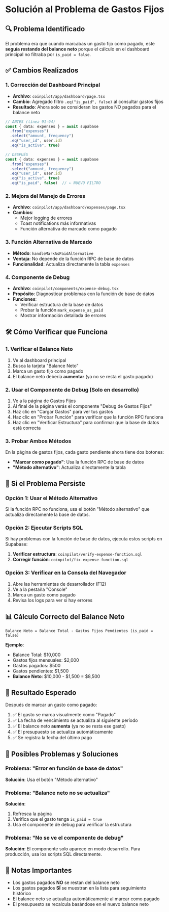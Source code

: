 # Solución al Problema de Gastos Fijos

## 🔍 Problema Identificado

El problema era que cuando marcabas un gasto fijo como pagado, este **seguía restando del balance neto** porque el cálculo en el dashboard principal no filtraba por `is_paid = false`.

## ✅ Cambios Realizados

### 1. **Corrección del Dashboard Principal**
- **Archivo**: `coinpilot/app/dashboard/page.tsx`
- **Cambio**: Agregado filtro `.eq("is_paid", false)` al consultar gastos fijos
- **Resultado**: Ahora solo se consideran los gastos NO pagados para el balance neto

```typescript
// ANTES (línea 91-94)
const { data: expenses } = await supabase
  .from("expenses")
  .select("amount, frequency")
  .eq("user_id", user.id)
  .eq("is_active", true)

// DESPUÉS
const { data: expenses } = await supabase
  .from("expenses")
  .select("amount, frequency")
  .eq("user_id", user.id)
  .eq("is_active", true)
  .eq("is_paid", false)  // ← NUEVO FILTRO
```

### 2. **Mejora del Manejo de Errores**
- **Archivo**: `coinpilot/app/dashboard/expenses/page.tsx`
- **Cambios**:
  - Mejor logging de errores
  - Toast notifications más informativas
  - Función alternativa de marcado como pagado

### 3. **Función Alternativa de Marcado**
- **Método**: `handleMarkAsPaidAlternative`
- **Ventaja**: No depende de la función RPC de base de datos
- **Funcionalidad**: Actualiza directamente la tabla `expenses`

### 4. **Componente de Debug**
- **Archivo**: `coinpilot/components/expense-debug.tsx`
- **Propósito**: Diagnosticar problemas con la función de base de datos
- **Funciones**:
  - Verificar estructura de la base de datos
  - Probar la función `mark_expense_as_paid`
  - Mostrar información detallada de errores

## 🛠️ Cómo Verificar que Funciona

### 1. **Verificar el Balance Neto**
1. Ve al dashboard principal
2. Busca la tarjeta "Balance Neto"
3. Marca un gasto fijo como pagado
4. El balance neto debería **aumentar** (ya no se resta el gasto pagado)

### 2. **Usar el Componente de Debug** (Solo en desarrollo)
1. Ve a la página de Gastos Fijos
2. Al final de la página verás el componente "Debug de Gastos Fijos"
3. Haz clic en "Cargar Gastos" para ver tus gastos
4. Haz clic en "Probar Función" para verificar que la función RPC funciona
5. Haz clic en "Verificar Estructura" para confirmar que la base de datos está correcta

### 3. **Probar Ambos Métodos**
En la página de gastos fijos, cada gasto pendiente ahora tiene dos botones:
- **"Marcar como pagado"**: Usa la función RPC de base de datos
- **"Método alternativo"**: Actualiza directamente la tabla

## 🔧 Si el Problema Persiste

### Opción 1: Usar el Método Alternativo
Si la función RPC no funciona, usa el botón "Método alternativo" que actualiza directamente la base de datos.

### Opción 2: Ejecutar Scripts SQL
Si hay problemas con la función de base de datos, ejecuta estos scripts en Supabase:

1. **Verificar estructura**: `coinpilot/verify-expense-function.sql`
2. **Corregir función**: `coinpilot/fix-expense-function.sql`

### Opción 3: Verificar en la Consola del Navegador
1. Abre las herramientas de desarrollador (F12)
2. Ve a la pestaña "Console"
3. Marca un gasto como pagado
4. Revisa los logs para ver si hay errores

## 📊 Cálculo Correcto del Balance Neto

```
Balance Neto = Balance Total - Gastos Fijos Pendientes (is_paid = false)
```

**Ejemplo**:
- Balance Total: $10,000
- Gastos fijos mensuales: $2,000
- Gastos pagados: $500
- Gastos pendientes: $1,500
- **Balance Neto**: $10,000 - $1,500 = $8,500

## 🎯 Resultado Esperado

Después de marcar un gasto como pagado:
1. ✅ El gasto se marca visualmente como "Pagado"
2. ✅ La fecha de vencimiento se actualiza al siguiente período
3. ✅ El balance neto **aumenta** (ya no se resta ese gasto)
4. ✅ El presupuesto se actualiza automáticamente
5. ✅ Se registra la fecha del último pago

## 🚨 Posibles Problemas y Soluciones

### Problema: "Error en función de base de datos"
**Solución**: Usa el botón "Método alternativo"

### Problema: "Balance neto no se actualiza"
**Solución**: 
1. Refresca la página
2. Verifica que el gasto tenga `is_paid = true`
3. Usa el componente de debug para verificar la estructura

### Problema: "No se ve el componente de debug"
**Solución**: El componente solo aparece en modo desarrollo. Para producción, usa los scripts SQL directamente.

## 📝 Notas Importantes

- Los gastos pagados **NO** se restan del balance neto
- Los gastos pagados **SÍ** se muestran en la lista para seguimiento histórico
- El balance neto se actualiza automáticamente al marcar como pagado
- El presupuesto se recalcula basándose en el nuevo balance neto 